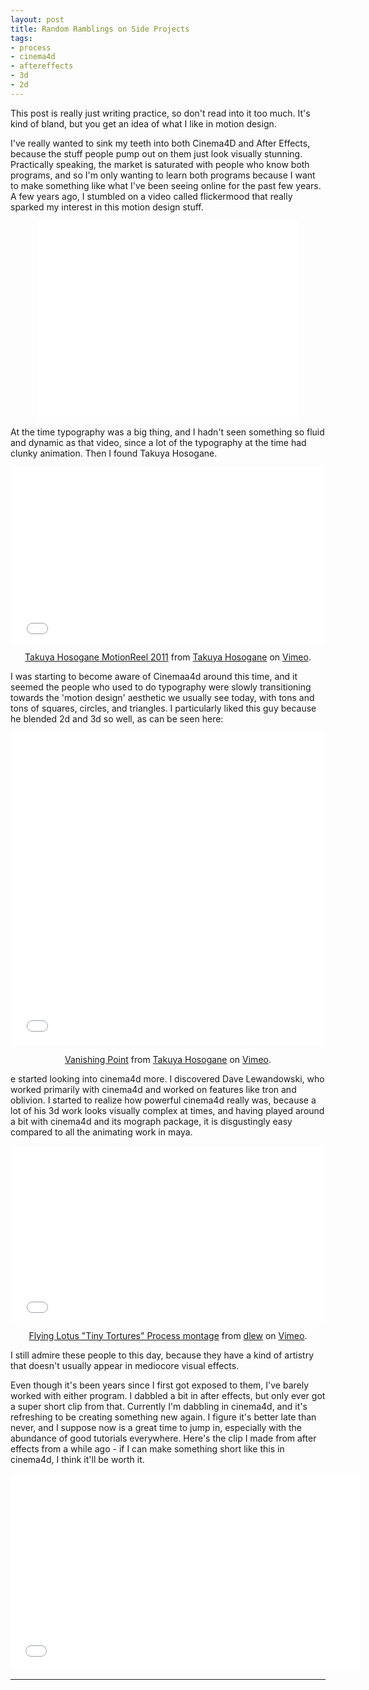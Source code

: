 ```yaml
---
layout: post
title: Random Ramblings on Side Projects
tags:
- process
- cinema4d
- aftereffects
- 3d
- 2d
---
```

This post is really just writing practice, so don't read into it too much. It's kind of bland, but you get an idea of what I like in motion design. 

I've really wanted to sink my teeth into both Cinema4D and After Effects, because the stuff people pump out on them just look visually stunning. Practically speaking, the market is saturated with people who know both programs, and so I'm only wanting to learn both programs because I want to make something like what I've been seeing online for the past few years. 
A few years ago, I stumbled on a video called flickermood that really sparked my interest in this motion design stuff.   

<center><iframe width="420" height="315" src="//www.youtube.com/embed/u3kYfeP76hA" frameborder="0" allowfullscreen></iframe></center>  

At the time typography was a big thing, and I hadn't seen something so fluid and dynamic as that video, since a lot of the typography at the time had clunky animation. Then I found Takuya Hosogane.

<center>
<iframe src="//player.vimeo.com/video/21151968" width="500" height="281" frameborder="0" webkitallowfullscreen mozallowfullscreen allowfullscreen></iframe> <p><a href="http://vimeo.com/21151968">Takuya Hosogane MotionReel 2011</a> from <a href="http://vimeo.com/hsgn">Takuya Hosogane</a> on <a href="https://vimeo.com">Vimeo</a>.</p>
</center>

I was starting to become aware of Cinemaa4d around this time, and it seemed the people who used to do typography were slowly transitioning towards the 'motion design' aesthetic we usually see today, with tons and tons of squares, circles, and triangles. I particularly liked this guy because he blended 2d and 3d so well, as can be seen here:


<center>
<iframe src="//player.vimeo.com/video/8837024" width="500" height="500" frameborder="0" webkitallowfullscreen mozallowfullscreen allowfullscreen></iframe> <p><a href="http://vimeo.com/8837024">Vanishing Point</a> from <a href="http://vimeo.com/hsgn">Takuya Hosogane</a> on <a href="https://vimeo.com">Vimeo</a>.</p>
</center>

e started looking into cinema4d more. I discovered Dave Lewandowski, who worked primarily with cinema4d and worked on features like tron and oblivion. I started to realize how powerful cinema4d really was, because a lot of his 3d work looks visually complex at times, and having played around a bit with cinema4d and its mograph package, it is disgustingly easy compared to all the animating work in maya. 

<center>
<iframe src="//player.vimeo.com/video/54551393?title=0" width="500" height="281" frameborder="0" webkitallowfullscreen mozallowfullscreen allowfullscreen></iframe> <p><a href="http://vimeo.com/54551393">Flying Lotus "Tiny Tortures" Process montage</a> from <a href="http://vimeo.com/dlew">dlew</a> on <a href="https://vimeo.com">Vimeo</a>.</p>
</center>

I still admire these people to this day, because they have a kind of artistry that doesn't usually appear in mediocore visual effects.

Even though it's been years since I first got exposed to them, I've barely worked with either program. I dabbled a bit in after effects, but only ever got a super short clip from that. Currently I'm dabbling in cinema4d, and it's refreshing to be creating something new again. I figure it's better late than never, and I suppose now is a great time to jump in, especially with the abundance of good tutorials everywhere.  Here's the clip I made from after effects from a while ago - if I can make something short like this in cinema4d, I think it'll be worth it.

<center>
<iframe width="560" height="315" src="//www.youtube.com/embed/1K5micMvsSg?list=UUBfwtcQ5JHx7lkORSLKA3Yg" frameborder="0" allowfullscreen></iframe>
</center>

---